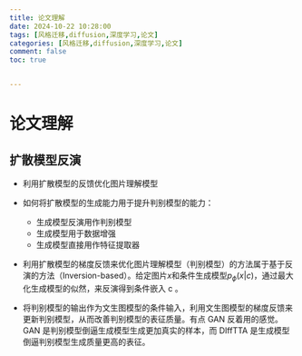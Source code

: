 ```yaml
---
title: 论文理解
date: 2024-10-22 10:28:00
tags: [风格迁移,diffusion,深度学习,论文]
categories: [风格迁移,diffusion,深度学习,论文]
comment: false
toc: true


---
```


#
<!--more-->



# 论文理解



## 扩散模型反演

- 利用扩散模型的反馈优化图片理解模型
- 如何将扩散模型的生成能力用于提升判别模型的能力：
  - 生成模型反演用作判别模型 
  - 生成模型用于数据增强 
  - 生成模型直接用作特征提取器

- 利用扩散模型的梯度反馈来优化图片理解模型（判别模型）的方法属于基于反演的方法（Inversion-based）。给定图片$x$和条件生成模型$p_ \phi (x | c)$，通过最大化生成模型的似然，来反演得到条件嵌入 c 。
- 将判别模型的输出作为文生图模型的条件输入，利用文生图模型的梯度反馈来更新判别模型，从而改善判别模型的表征质量。有点 GAN 反着用的感觉。 GAN 是判别模型倒逼生成模型生成更加真实的样本，而 DIffTTA 是生成模型倒逼判别模型生成质量更高的表征。 